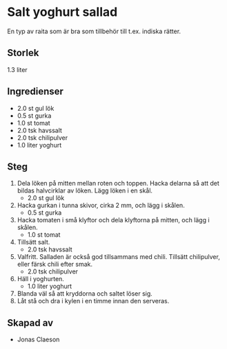 # Salt yoghurt sallad
En typ av raita som är bra som tillbehör till t.ex. indiska rätter.

## Storlek
1.3 liter 

## Ingredienser
- 2.0 st gul lök
- 0.5 st gurka
- 1.0 st tomat
- 2.0 tsk havssalt
- 2.0 tsk chilipulver
- 1.0 liter yoghurt

## Steg
1. Dela löken på mitten mellan roten och toppen. Hacka delarna så att det bildas halvcirklar av löken. Lägg löken i en skål.
    - 2.0 st gul lök
2. Hacka gurkan i tunna skivor, cirka 2 mm, och lägg i skålen.
    - 0.5 st gurka
3. Hacka tomaten i små klyftor och dela klyftorna på mitten, och lägg i skålen.
    - 1.0 st tomat
4. Tillsätt salt.
    - 2.0 tsk havssalt
5. Valfritt. Salladen är också god tillsammans med chili. Tillsätt chilipulver, eller färsk chili efter smak.
    - 2.0 tsk chilipulver
6. Häll i yoghurten.
    - 1.0 liter yoghurt
7. Blanda väl så att kryddorna och saltet löser sig.
8. Låt stå och dra i kylen i en timme innan den serveras.

## Skapad av
- Jonas Claeson
